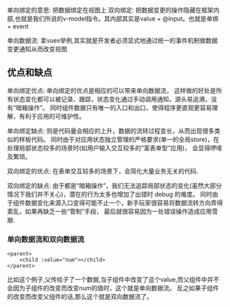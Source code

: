 单向绑定的意思: 把数据绑定在视图上
双向绑定: 把数据变更的操作隐藏在框架内部,也就是我们所说的v-model指令。其内部其实是value + @input。也就是单绑 + event

单向数据流: 拿vuex举例,其实就是开发者必须显式地通过统一的事件机制做数据变更通知从而改变视图


## 优点和缺点
单向绑定优点: 单向绑定的优点是相应的可以带来单向数据流，
这样做的好处是所有状态变化都可以被记录、跟踪，状态变化通过手动调用通知，源头易追溯，没有“暗箱操作”。
同时组件数据只有唯一的入口和出口，使得程序更直观更容易理解，有利于应用的可维护性。

单向绑定缺点: 则是代码量会相应的上升，数据的流转过程变长，从而出现很多类似的样板代码。
同时由于对应用状态独立管理的严格要求(单一的全局store)，在处理局部状态较多的场景时(如用户输入交互较多的“富表单型”应用)，
会显得啰嗦及繁琐。


双向绑定的优点: 在表单交互较多的场景下，会简化大量业务无关的代码.

双向绑定的缺点: 由于都是“暗箱操作”，我们无法追踪局部状态的变化(虽然大部分情况下我们并不关心)，潜在的行为太多也增加了出错时 debug 的难度。
同时由于组件数据变化来源入口变得可能不止一个，新手玩家很容易将数据流转方向弄得紊乱，如果再缺乏一些“管制”手段，
最后就很容易因为一处错误操作造成应用雪崩.


### 单向数据流和双向数据流

```vue
<parent>
    <child :value="num"></child>
</parent>
```
比如这个例子,父传给子了一个数据,当子组件中改变了这个value,而父组件中并不会因为子组件的改变而改变num的值时，这个就是单向数据流。
反之如果子组件的改变而改变父组件的话,那么这个就是双向数据流了。